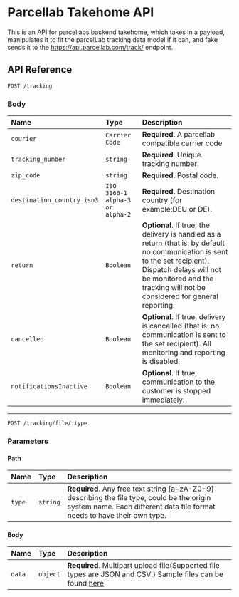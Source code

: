 
# Parcellab Takehome API

This is an API for parcellabs backend takehome, which takes in a payload, manipulates it to fit the parcelLab tracking data model if it can, and fake sends it to the https://api.parcellab.com/track/ endpoint.







## API Reference

```http
POST /tracking
```
### Body

| Name | Type | Description |
| :--- | :--- | :--- |
| `courier` | `Carrier Code` | **Required**. A parcellab compatible carrier code
| `tracking_number` | `string` | **Required**. Unique tracking number. |
| `zip_code` | `string` | **Required**. Postal code. |
| `destination_country_iso3` | `ISO 3166-1 alpha-3 or alpha-2` | **Required**. Destination country (for example:DEU or DE). |
| `return` | `Boolean` | **Optional**. If true, the delivery is handled as a return (that is: by default no communication is sent to the set recipient). Dispatch delays will not be monitored and the tracking will not be considered for general reporting.
| `cancelled` | `Boolean` | **Optional**. If true, delivery is cancelled (that is: no communication is sent to the set recipient). All monitoring and reporting is disabled.
| `notificationsInactive` | `Boolean` | **Optional**. If true, communication to the customer is stopped immediately.

---

```http
POST /tracking/file/:type
```

### Parameters

#### Path

| Name | Type | Description |
| :--- | :--- | :--- |
| `type` | `string` | **Required**. Any free text string [a-zA-Z0-9] describing the file type, could be the origin system name. Each different data file format needs to have their own type.

#### Body

| Name | Type | Description |
| :--- | :--- | :--- |
| `data` | `object` | **Required**. Multipart upload file(Supported file types are JSON and CSV.) Sample files can be found [here](https://how.parcellab.works/docs/data-integration/creating-a-new-tracking/file-based#ftp-upload)

